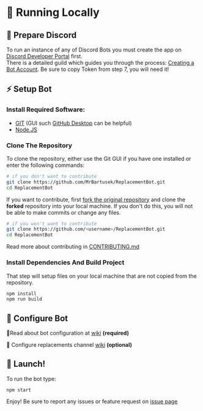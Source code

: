 # 🚀 Running Locally

## 🍱 Prepare Discord

To run an instance of any of Discord Bots you must create the app on [Discord Developer Portal](https://discordapp.com/developers/applications) first.<br>
There is a detailed guild which guides you through the process: [Creating a Bot Account](https://discordpy.readthedocs.io/en/latest/discord.html). Be sure to copy Token from step 7, you will need it!

## ⚡️ Setup Bot

### Install Required Software:
- [GIT](https://git-scm.com) (GUI such [GitHub Desktop](https://desktop.github.com) can be helpful)
- [Node.JS](https://nodejs.org)

### Clone The Repository

To clone the repository, either use the Git GUI if you have one installed or enter the following commands:
```sh
# if you don't want to contribute
git clone https://github.com/MrBartusek/ReplacementBot.git
cd ReplacementBot
```
If you want to contribute, first [fork the original repository](https://help.github.com/en/github/getting-started-with-github/fork-a-repo) and clone the **forked** repository into your local machine. If you don't do this, you will not be able to make commits or change any files.
```sh
# if you won't want to contribute
git clone https://github.com/<username>/ReplacementBot.git
cd ReplacementBot
```
Read more about contributing in [CONTRIBUTING.md](CONTRIBUTING.md)

### Install Dependencies And Build Project

That step will setup files on your local machine that are not copied from the repository.
```sh
npm install
npm run build
```

## 🔧 Configure Bot

🔧Read about bot configuration at [wiki](https://github.com/MrBartusek/ReplacementBot/wiki/🔧-Configure-Bot) **(required)**

🍱 Configure replacements channel [wiki](https://github.com/MrBartusek/ReplacementBot/wiki/🍱-Setup-Replacements-Channel) **(optional)**

## 🚀 Launch!

To run the bot type:
```
npm start
```

Enjoy! Be sure to report any issues or feature request on [issue page](https://github.com/MrBartusek/ReplacementBot/issues)
